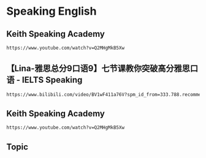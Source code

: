 # Speaking English

## Keith Speaking Academy

```bash
https://www.youtube.com/watch?v=Q2MHgMkB5Xw
```

## 【Lina-雅思总分9口语9】七节课教你突破高分雅思口语 - IELTS Speaking

```bash
https://www.bilibili.com/video/BV1wF411a76V?spm_id_from=333.788.recommend_more_video.3&vd_source=898f56f41de215bd5a1efa81f4edebe6
```

## Keith Speaking Academy

```bash
https://www.youtube.com/watch?v=Q2MHgMkB5Xw
```

## Topic

###
